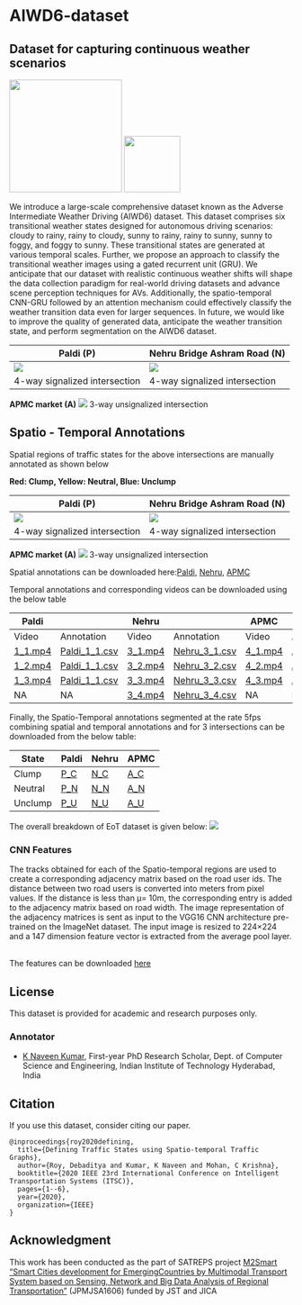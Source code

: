 # AIWD6-dataset
## Dataset for capturing continuous weather scenarios
<img src="images/m2smart.png" width="200"> <img src="images/iith.png" width="100">

We introduce a large-scale comprehensive dataset known as the Adverse Intermediate Weather Driving (AIWD6) dataset. This dataset comprises six transitional weather states designed for autonomous driving scenarios: cloudy to rainy, rainy to cloudy, sunny to rainy, rainy to sunny, sunny to foggy, and foggy to sunny. These transitional states are generated at various temporal scales. Further, we propose an approach to classify the transitional weather images using a gated recurrent unit (GRU). We anticipate that our dataset with realistic continuous weather shifts will shape the data collection paradigm for real-world driving datasets and advance scene perception techniques for AVs. Additionally, the spatio-temporal CNN-GRU followed by an attention mechanism could effectively classify the weather transition data even for larger sequences. In future, we would like to improve the quality of generated data, anticipate the weather transition state, and perform segmentation on the AIWD6 dataset.

**Paldi (P)**         | **Nehru Bridge Ashram Road (N)**       
----------------|--------------
![](images/paldi.png) |![](images/nehru.png)
4-way signalized intersection | 4-way signalized intersection 
**APMC market (A)**
![](images/apmc.png)
3-way unsignalized intersection


<h2> Spatio - Temporal Annotations </h2>

Spatial regions of traffic states for the above intersections are manually annotated as shown below <br>

**Red: Clump, Yellow: Neutral, Blue: Unclump**

**Paldi (P)**         | **Nehru Bridge Ashram Road (N)**       
----------------|--------------
![](images/paldi.jpg) |![](images/nehru.jpg)
4-way signalized intersection | 4-way signalized intersection 
**APMC market (A)**
![](images/apmc.jpg)
3-way unsignalized intersection



Spatial annotations can be downloaded here:[Paldi](https://drive.google.com/file/d/1QwkxbhTl25x9F1sOD8iH3Hy-yMmqYXD2/view?usp=sharing), [Nehru](https://drive.google.com/file/d/1x7GMiAUyp47DPDXtt5KoRqhoKFk_bYTI/view?usp=sharing), [APMC](https://drive.google.com/file/d/1XXFk2RGhHDkUfyARKSZe-mhEuAmDFEqb/view?usp=sharing)

Temporal annotations and corresponding videos can be downloaded using the below table

Paldi|| Nehru|| APMC||
-|-|-|-|-|-|
Video|Annotation| Video|Annotation| Video|Annotation| 
[1_1.mp4](https://drive.google.com/file/d/1W6fGg_k83EBXf_gfJyxJJNoz76WcRrpS/view?usp=sharing)|[Paldi_1_1.csv](https://drive.google.com/file/d/17F6drdN36469GVZnt2-KGSC6vWh-Kib2/view?usp=sharing)| [3_1.mp4](https://drive.google.com/file/d/1-mKo8MC68oEtVh201TnswEHKZjfREY6v/view?usp=sharing)|[Nehru_3_1.csv](https://drive.google.com/file/d/1EwNsix-gCpOsAJa5wpNBmcXXClQujWCi/view?usp=sharing)| [4_1.mp4](https://drive.google.com/file/d/1MK8JZmXJLnBVKFBd8OU_HZPh_wlKESK7/view?usp=sharing)|[APMC_4_1.csv](https://drive.google.com/file/d/1VW2QIqhIr7Vq0SN0q9P8mCWLCo_D_y8s/view?usp=sharing)| 
[1_2.mp4](https://drive.google.com/file/d/1BVz7Kh4gCrUQxfK9G7IlhDJVcSOUTgKr/view?usp=sharing)|[Paldi_1_1.csv](https://drive.google.com/file/d/1GWdL7dBEvi-G2UD_HoE_oC5rH1cSB7Ts/view?usp=sharing)| [3_2.mp4](https://drive.google.com/file/d/1PPJidGwy0oe8Zu2Ccd8ErQjzW8_So-wC/view?usp=sharing)|[Nehru_3_2.csv](https://drive.google.com/file/d/17vbPp-rlAh49LeYEoT6GQEzOcw-V8JD9/view?usp=sharing)| [4_2.mp4](https://drive.google.com/file/d/1oBdYcbuO4cM16KXHd5cluy3XbuENDEpV/view?usp=sharing)|[APMC_4_2.csv](https://drive.google.com/file/d/1e-zU9bFTDHckBDrESk9TTlPZcj5Sd5ee/view?usp=sharing)| 
[1_3.mp4](https://drive.google.com/file/d/1ReLqI7zfQru7RnVNbxofU9XnV1yuEKt8/view?usp=sharing)|[Paldi_1_1.csv](https://drive.google.com/file/d/1lCYJ3Tu214TPZjyu6cyqDsPVMjK5QnhK/view?usp=sharing)| [3_3.mp4](https://drive.google.com/file/d/191CdrD223OiP9PUcnaz4btyf8UfLcPXH/view?usp=sharing)|[Nehru_3_3.csv](https://drive.google.com/file/d/1DW4LLuWe_YKrVosPXt7XKVgAlNklTyeS/view?usp=sharing)| [4_3.mp4](https://drive.google.com/file/d/1wMFQNJzOn1bjSqA34H8Mwtn9AICwQdN5/view?usp=sharing)|[APMC_4_3.csv](https://drive.google.com/file/d/1gzV-wGHD7tafPNZ0ZrecvNbtPx11KH-6/view?usp=sharing)| 
NA|NA|[3_4.mp4](https://drive.google.com/file/d/1mvdfsFFsENlQDXHOadPeuHUnHsQjOOR5/view?usp=sharing)|[Nehru_3_4.csv](https://drive.google.com/file/d/1I-Y94tqC0bscpdGzTmhlqbqwqbZjCHKF/view?usp=sharing)|NA|NA| 

Finally, the Spatio-Temporal annotations segmented at the rate 5fps combining spatial and temporal annotations and for 3 intersections can be downloaded from the below table:

State|Paldi|Nehru|APMC|
-|-|-|-|
Clump|[P_C](https://drive.google.com/drive/folders/167InTOE5rwVDMPME-5u3oZR43odK5pN_?usp=sharing)|[N_C](https://drive.google.com/drive/folders/1LDJpIHh70UYiNsDphzcl_h48GBTfZpKl?usp=sharing)|[A_C](https://drive.google.com/drive/folders/16j7F3znca_HAsfGtpjdzPPcZjIaT4YFe?usp=sharing)|
Neutral|[P_N](https://drive.google.com/drive/folders/1GNjcOhctVALqUQffoqBnnHVH8InPcnKJ?usp=sharing)|[N_N](https://drive.google.com/drive/folders/1-5ZafOJwDU0tPjiWv4ixCzZI3XcpADy1?usp=sharing)|[A_N](https://drive.google.com/drive/folders/1de8WWPRHL92g_qGOExMYI7uvLfVvub7M?usp=sharing)|
Unclump|[P_U](https://drive.google.com/drive/folders/19zeHDCnB9dlrnuvexwzKJjcF0IWeNoas?usp=sharing)|[N_U](https://drive.google.com/drive/folders/1XwuTcwxlkSL6emuK7yrFiqVDYtxH2Na2?usp=sharing)|[A_U](https://drive.google.com/drive/folders/146ZAW3kKI_KM2aRL2HfnYc6tSmK-JbAK?usp=sharing)|

The overall breakdown of EoT dataset is given below:
![](images/details.png)

<h3>CNN Features</h3>
The tracks obtained for each of the Spatio-temporal regions are used to create a corresponding adjacency matrix based on the road user ids. The distance between two road users is converted into meters from pixel values. If the distance is less than μ= 10m, the corresponding entry is added to the adjacency matrix based on road width.  The image representation of the adjacency matrices is sent as input to the VGG16  CNN  architecture pre-trained on the ImageNet dataset.  The  input  image  is  resized  to  224×224  and  a  147 dimension feature vector is extracted from the average pool layer.<br><br>

The features can be downloaded [here](https://drive.google.com/drive/folders/156e5u6czBblMhLEFxG-gzbyj8H2Rk6WY?usp=sharing)

<h2> License </h2>

This dataset is provided for academic and research purposes only.

<h3> Annotator </h3>

* [K Naveen Kumar](https://naveenkumar1311.github.io/), First-year PhD Research Scholar, Dept. of Computer Science and Engineering, Indian Institute of Technology Hyderabad, India

<h2> Citation</h2>

If you use this dataset, consider citing our paper.

```
@inproceedings{roy2020defining,
  title={Defining Traffic States using Spatio-temporal Traffic Graphs},
  author={Roy, Debaditya and Kumar, K Naveen and Mohan, C Krishna},
  booktitle={2020 IEEE 23rd International Conference on Intelligent Transportation Systems (ITSC)},
  pages={1--6},
  year={2020},
  organization={IEEE}
}

```

<h2> Acknowledgment </h2>

This  work  has  been  conducted  as  the  part  of  SATREPS project [M2Smart “Smart  Cities  development  for  EmergingCountries by Multimodal Transport System based on Sensing, Network  and  Big  Data  Analysis  of  Regional  Transportation”](http://m2smart.org/en/) (JPMJSA1606) funded by JST and JICA
